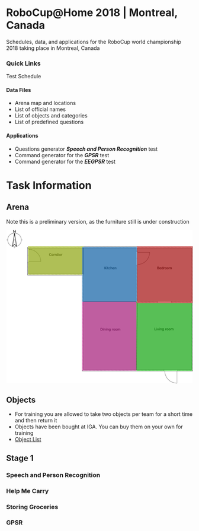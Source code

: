 # RoboCup@Home 2018 | Montreal, Canada

Schedules, data, and applications for the RoboCup world championship 2018 taking place in Montreal, Canada

### Quick Links
Test Schedule

#### Data Files
- Arena map and locations
- List of official names
- List of objects and categories
- List of predefined questions

#### Applications
- Questions generator **_Speech and Person Recognition_** test
- Command generator for the **_GPSR_** test
- Command generator for the **_EEGPSR_** test

# Task Information

## Arena

Note this is a preliminary version, as the furniture still is under construction

![Arena](images/arena.png "Arena")

## Objects

* For training you are allowed to take two objects per team for a short time and then return it
* Objects have been bought at IGA. You can buy them on your own for training
* [Object List](images/objects.html)

## Stage 1

### Speech and Person Recognition

### Help Me Carry

### Storing Groceries

### GPSR


